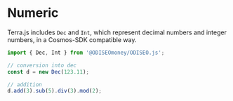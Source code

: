 # Numeric

Terra.js includes `Dec` and `Int`, which represent decimal numbers and integer numbers, in a Cosmos-SDK compatible way.

```ts
import { Dec, Int } from '@ODISEOmoney/ODISEO.js';

// conversion into dec
const d = new Dec(123.11);

// addition
d.add(3).sub(5).div(3).mod(2);
